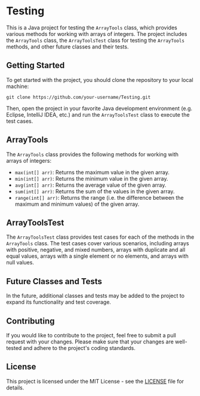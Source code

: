 # Testing

This is a Java project for testing the `ArrayTools` class, which provides various methods for working with arrays of integers. The project includes the `ArrayTools` class, the `ArrayToolsTest` class for testing the `ArrayTools` methods, and other future classes and their tests.

## Getting Started

To get started with the project, you should clone the repository to your local machine:

`
git clone https://github.com/your-username/Testing.git
`


Then, open the project in your favorite Java development environment (e.g. Eclipse, IntelliJ IDEA, etc.) and run the `ArrayToolsTest` class to execute the test cases.

## ArrayTools

The `ArrayTools` class provides the following methods for working with arrays of integers:

- `max(int[] arr)`: Returns the maximum value in the given array.
- `min(int[] arr)`: Returns the minimum value in the given array.
- `avg(int[] arr)`: Returns the average value of the given array.
- `sum(int[] arr)`: Returns the sum of the values in the given array.
- `range(int[] arr)`: Returns the range (i.e. the difference between the maximum and minimum values) of the given array.

## ArrayToolsTest

The `ArrayToolsTest` class provides test cases for each of the methods in the `ArrayTools` class. The test cases cover various scenarios, including arrays with positive, negative, and mixed numbers, arrays with duplicate and all equal values, arrays with a single element or no elements, and arrays with null values.

## Future Classes and Tests

In the future, additional classes and tests may be added to the project to expand its functionality and test coverage.

## Contributing

If you would like to contribute to the project, feel free to submit a pull request with your changes. Please make sure that your changes are well-tested and adhere to the project's coding standards.

## License

This project is licensed under the MIT License - see the [LICENSE](LICENSE) file for details.
